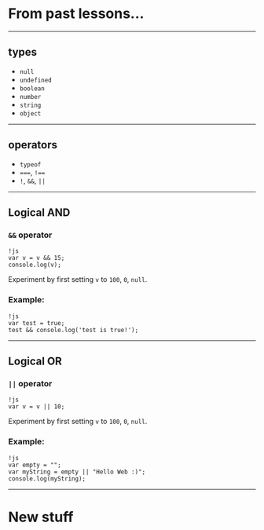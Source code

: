 # From past lessons...

- - -
## types

* `null`
* `undefined`
* `boolean`
* `number`
* `string`
* `object`

- - -
## operators

* `typeof`
* `===`, `!==`
* `!`, `&&`, `||`

- - -
## Logical AND

### `&&` operator
    
    !js
    var v = v && 15;
    console.log(v);

Experiment by first setting `v` to `100`, `0`, `null`.

### Example:

    !js
    var test = true;
    test && console.log('test is true!');

- - -
## Logical OR

### `||` operator
    
    !js
    var v = v || 10;

Experiment by first setting `v` to `100`, `0`, `null`.

### Example:

    !js
    var empty = "";
    var myString = empty || "Hello Web :)";
    console.log(myString);

- - -

# New stuff